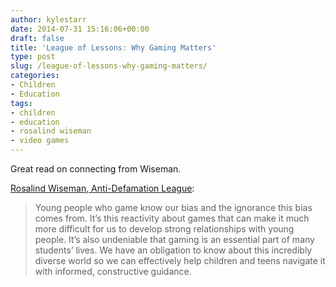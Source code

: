 ```yaml
---
author: kylestarr
date: 2014-07-31 15:16:06+00:00
draft: false
title: 'League of Lessons: Why Gaming Matters'
type: post
slug: /league-of-lessons-why-gaming-matters/
categories:
- Children
- Education
tags:
- children
- education
- rosalind wiseman
- video games
---
```


Great read on connecting from Wiseman.

[Rosalind Wiseman, Anti-Defamation League](http://www.adl.org/education-outreach/curriculum-resources/c/league-of-lessons-why-gaming.html):

> Young people who game know our bias and the ignorance this bias comes from. It’s this reactivity about games that can make it much more difficult for us to develop strong relationships with young people. It’s also undeniable that gaming is an essential part of many students’ lives. We have an obligation to know about this incredibly diverse world so we can effectively help children and teens navigate it with informed, constructive guidance.
